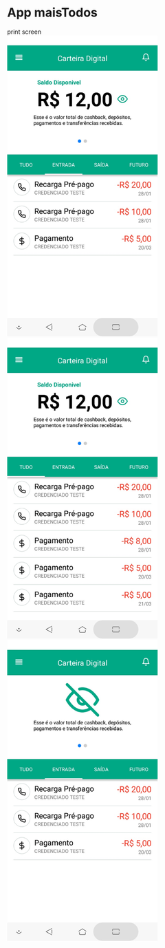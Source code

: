 # App maisTodos
print screen
<br>
<img src="https://github.com/lumagallacio/maisTodos/blob/master/images/image1.jpeg" width="350" title="hover text">
<img src="https://github.com/lumagallacio/maisTodos/blob/master/images/image2.jpeg" width="350" title="hover text">
<img src="https://github.com/lumagallacio/maisTodos/blob/master/images/image3.jpeg" width="350" title="hover text">
